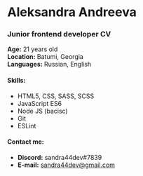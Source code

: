 # Aleksandra Andreeva
### Junior frontend developer CV

**Age:** 21 years old  
**Location:** Batumi, Georgia  
**Languages:** Russian, English  

#### Skills:
- HTML5, CSS, SASS, SCSS
- JavaScript ES6
- Node JS (bacisc)
- Git
- ESLint

#### Contact me:
- **Discord:** sandra44dev#7839
- **E-mail:** sandra44dev@gmail.com